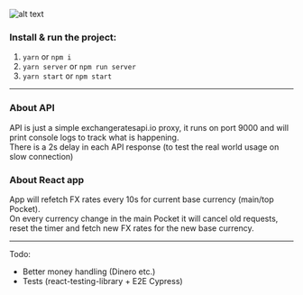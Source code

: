 ![alt text](https://s3.gifyu.com/images/exchangeFlow.gif)

### Install & run the project:

1. `yarn` or `npm i`
2. `yarn server` or `npm run server`
3. `yarn start` or `npm start`

---

### About API
API is just a simple exchangeratesapi.io proxy, it runs on port 9000 and will print console logs to track what is happening.<br />
There is a 2s delay in each API response (to test the real world usage on slow connection)

### About React app
App will refetch FX rates every 10s for current base currency (main/top Pocket).<br />
On every currency change in the main Pocket it will cancel old requests, reset the timer and fetch new FX rates for the new base currency.

---

Todo:
- Better money handling (Dinero etc.)
- Tests (react-testing-library + E2E Cypress)
